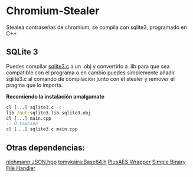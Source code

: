 # Chromium-Stealer

Stealea contraseñas de chromium, se compila con sqlite3, programado en C++

## SQLite 3
Puedes compilar [sqlite3.c](https://www.sqlite.org/download.html) a un .obj y convertirlo a .lib para que sea compatible con el programa
o en cambio puedes simplemente añadir sqlite3.c al comando de compilación junto con el stealer y remover el pragma que lo importa.

**Recomiendo la instalación amalgamate**

```bat
cl [...] sqlite3.c -c
lib /out:sqlite3.lib sqlite3.obj
cl [...] main.cpp
:: O también
cl [...] sqlite3.c main.cpp
```

## Otras dependencias:
[nlohmann:JSON.hpp](https://github.com/nlohmann/json/blob/develop/single_include/nlohmann/json.hpp)
[tomykaira:Base64.h](https://gist.github.com/tomykaira/f0fd86b6c73063283afe550bc5d77594)
[PlusAES Wrapper](https://github.com/Nk125/PlusAes-Wrapper)
[Simple Binary File Handler](https://github.com/Nk125/CPP-LocalProjects/tree/main/Simple%20Binary%20File%20Handler)

